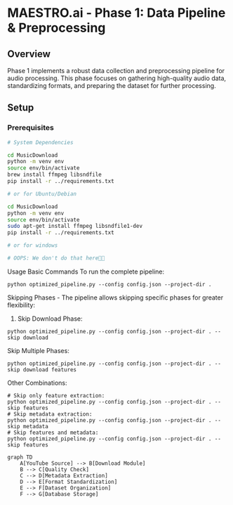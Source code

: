 # MAESTRO.ai - Phase 1: Data Pipeline & Preprocessing

## Overview
Phase 1 implements a robust data collection and preprocessing pipeline for audio processing. This phase focuses on gathering high-quality audio data, standardizing formats, and preparing the dataset for further processing.

## Setup

### Prerequisites
```bash
# System Dependencies

cd MusicDownload
python -m venv env
source env/bin/activate
brew install ffmpeg libsndfile
pip install -r ../requirements.txt

# or for Ubuntu/Debian

cd MusicDownload
python -m venv env
source env/bin/activate
sudo apt-get install ffmpeg libsndfile1-dev
pip install -r ../requirements.txt

# or for windows

# OOPS: We don't do that here✌🏻
```

Usage
Basic Commands
To run the complete pipeline:

```
python optimized_pipeline.py --config config.json --project-dir .
```

Skipping Phases - 
The pipeline allows skipping specific phases for greater flexibility:

1. Skip Download Phase:

```
python optimized_pipeline.py --config config.json --project-dir . --skip download
```

Skip Multiple Phases:

```
python optimized_pipeline.py --config config.json --project-dir . --skip download features
```

Other Combinations:
```
# Skip only feature extraction:
python optimized_pipeline.py --config config.json --project-dir . --skip features
# Skip metadata extraction:
python optimized_pipeline.py --config config.json --project-dir . --skip metadata
# Skip features and metadata:
python optimized_pipeline.py --config config.json --project-dir . --skip features
```


```mermaid
graph TD
    A[YouTube Source] --> B[Download Module]
    B --> C[Quality Check]
    C --> D[Metadata Extraction]
    D --> E[Format Standardization]
    E --> F[Dataset Organization]
    F --> G[Database Storage]
```
